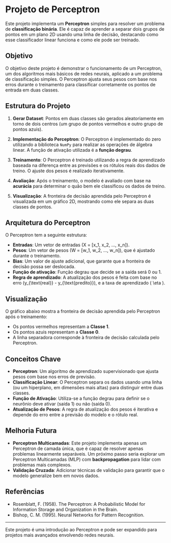 # Projeto de Perceptron

Este projeto implementa um **Perceptron** simples para resolver um problema de **classificação binária**. Ele é capaz de aprender a separar dois grupos de pontos em um plano 2D usando uma linha de decisão, destacando como esse classificador linear funciona e como ele pode ser treinado.

## Objetivo

O objetivo deste projeto é demonstrar o funcionamento de um Perceptron, um dos algoritmos mais básicos de redes neurais, aplicado a um problema de classificação simples. O Perceptron ajusta seus pesos com base nos erros durante o treinamento para classificar corretamente os pontos de entrada em duas classes.

## Estrutura do Projeto

1. **Gerar Dataset**: Pontos em duas classes são gerados aleatoriamente em torno de dois centros (um grupo de pontos vermelhos e outro grupo de pontos azuis).
   
2. **Implementação do Perceptron**: O Perceptron é implementado do zero utilizando a biblioteca `NumPy` para realizar as operações de álgebra linear. A função de ativação utilizada é a **função degrau**.

3. **Treinamento**: O Perceptron é treinado utilizando a regra de aprendizado baseada na diferença entre as previsões e os rótulos reais dos dados de treino. O ajuste dos pesos é realizado iterativamente.

4. **Avaliação**: Após o treinamento, o modelo é avaliado com base na **acurácia** para determinar o quão bem ele classificou os dados de treino.

5. **Visualização**: A fronteira de decisão aprendida pelo Perceptron é visualizada em um gráfico 2D, mostrando como ele separa as duas classes de pontos.

## Arquitetura do Perceptron

O Perceptron tem a seguinte estrutura:

- **Entradas**: Um vetor de entradas \(X = [x_1, x_2, ..., x_n]\).
- **Pesos**: Um vetor de pesos \(W = [w_1, w_2, ..., w_n]\), que é ajustado durante o treinamento.
- **Bias**: Um valor de ajuste adicional, que garante que a fronteira de decisão possa ser deslocada.
- **Função de ativação**: Função degrau que decide se a saída será 0 ou 1.
- **Regra de aprendizado**: A atualização dos pesos é feita com base no erro \(y_{\text{real}} - y_{\text{predito}}\), e a taxa de aprendizado \( \eta \).

## Visualização

O gráfico abaixo mostra a fronteira de decisão aprendida pelo Perceptron após o treinamento:

- Os pontos vermelhos representam a **Classe 1**.
- Os pontos azuis representam a **Classe 0**.
- A linha separadora corresponde à fronteira de decisão calculada pelo Perceptron.

## Conceitos Chave

- **Perceptron**: Um algoritmo de aprendizado supervisionado que ajusta pesos com base nos erros de previsão.
- **Classificação Linear**: O Perceptron separa os dados usando uma linha (ou um hiperplano, em dimensões mais altas) para distinguir entre duas classes.
- **Função de Ativação**: Utiliza-se a função degrau para definir se o neurônio deve ativar (saída 1) ou não (saída 0).
- **Atualização de Pesos**: A regra de atualização dos pesos é iterativa e depende do erro entre a previsão do modelo e o rótulo real.

## Melhoria Futura

- **Perceptron Multicamadas**: Este projeto implementa apenas um Perceptron de camada única, que é capaz de resolver apenas problemas linearmente separáveis. Um próximo passo seria explorar um Perceptron Multicamadas (MLP) com **backpropagation** para lidar com problemas mais complexos.
- **Validação Cruzada**: Adicionar técnicas de validação para garantir que o modelo generalize bem em novos dados.

## Referências

- Rosenblatt, F. (1958). The Perceptron: A Probabilistic Model for Information Storage and Organization in the Brain.
- Bishop, C. M. (1995). Neural Networks for Pattern Recognition.

---

Este projeto é uma introdução ao Perceptron e pode ser expandido para projetos mais avançados envolvendo redes neurais.
